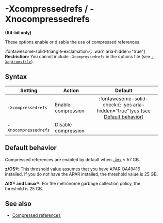 <!--
* Copyright (c) 2017, 2024 IBM Corp. and others
*
* This program and the accompanying materials are made
* available under the terms of the Eclipse Public License 2.0
* which accompanies this distribution and is available at
* https://www.eclipse.org/legal/epl-2.0/ or the Apache
* License, Version 2.0 which accompanies this distribution and
* is available at https://www.apache.org/licenses/LICENSE-2.0.
*
* This Source Code may also be made available under the
* following Secondary Licenses when the conditions for such
* availability set forth in the Eclipse Public License, v. 2.0
* are satisfied: GNU General Public License, version 2 with
* the GNU Classpath Exception [1] and GNU General Public
* License, version 2 with the OpenJDK Assembly Exception [2].
*
* [1] https://www.gnu.org/software/classpath/license.html
* [2] https://openjdk.org/legal/assembly-exception.html
*
* SPDX-License-Identifier: EPL-2.0 OR Apache-2.0 OR GPL-2.0-only WITH Classpath-exception-2.0 OR GPL-2.0-only WITH OpenJDK-assembly-exception-1.0
-->

# -Xcompressedrefs / -Xnocompressedrefs


**(64-bit only)**

These options enable or disable the use of compressed references.

:fontawesome-solid-triangle-exclamation:{: .warn aria-hidden="true"} **Restriction:** You cannot include `-Xcompressedrefs` in the options file (see [`-Xoptionsfile`](xoptionsfile.md)).

## Syntax

| Setting             | Action              | Default                                                                                                                        |
|---------------------|---------------------|:------------------------------------------------------------------------------------------------------------------------------:|
|`-Xcompressedrefs`   | Enable compression  | :fontawesome-solid-check:{: .yes aria-hidden="true"}<span class="sr-only">yes</span> (see [Default behavior](#default-behavior)) |
|`-Xnocompressedrefs` | Disable compression |                                                                                                                                |

## Default behavior

Compressed references are enabled by default when [`-Xmx`](xms.md) &le; 57 GB.

**z/OS&reg;:** This threshold value assumes that you have [APAR OA49416](https://www.ibm.com/support/docview.wss?uid=isg1OA49416) installed. If you do not have the APAR installed, the threshold value is 25 GB.

**AIX&reg; and Linux&reg;:** For the metronome garbage collection policy, the threshold is 25 GB.

## See also

- [Compressed references](allocation.md#compressed-references)



<!-- ==== END OF TOPIC ==== xcompressedrefs.md ==== -->
<!-- ==== END OF TOPIC ==== xnocompressedrefs.md ==== -->
